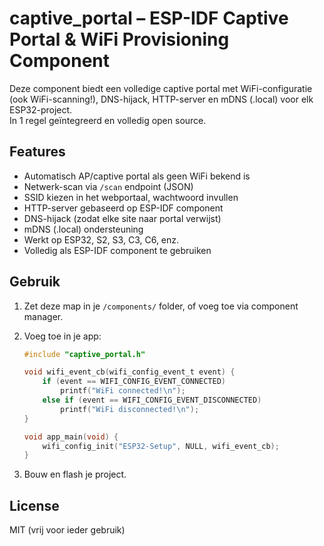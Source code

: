 # captive_portal – ESP-IDF Captive Portal & WiFi Provisioning Component

Deze component biedt een volledige captive portal met WiFi-configuratie (ook WiFi-scanning!), DNS-hijack, HTTP-server en mDNS (.local) voor elk ESP32-project.  
In 1 regel geïntegreerd en volledig open source.

## Features

- Automatisch AP/captive portal als geen WiFi bekend is
- Netwerk-scan via `/scan` endpoint (JSON)
- SSID kiezen in het webportaal, wachtwoord invullen
- HTTP-server gebaseerd op ESP-IDF component
- DNS-hijack (zodat elke site naar portal verwijst)
- mDNS (.local) ondersteuning
- Werkt op ESP32, S2, S3, C3, C6, enz.
- Volledig als ESP-IDF component te gebruiken

## Gebruik

1. Zet deze map in je `/components/` folder, of voeg toe via component manager.
2. Voeg toe in je app:

    ```c
    #include "captive_portal.h"

    void wifi_event_cb(wifi_config_event_t event) {
        if (event == WIFI_CONFIG_EVENT_CONNECTED)
            printf("WiFi connected!\n");
        else if (event == WIFI_CONFIG_EVENT_DISCONNECTED)
            printf("WiFi disconnected!\n");
    }

    void app_main(void) {
        wifi_config_init("ESP32-Setup", NULL, wifi_event_cb);
    }
    ```

3. Bouw en flash je project.

## License

MIT (vrij voor ieder gebruik)
